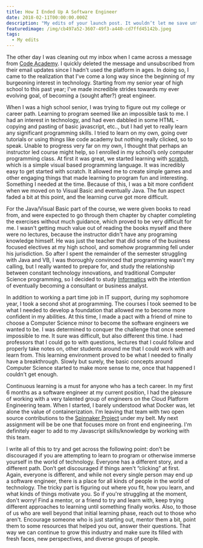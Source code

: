 ```yaml
---
title: How I Ended Up A Software Engineer
date: 2018-02-11T00:00:00.000Z
description: "My edits of your launch post. It wouldn’t let me save until I put something in these fields, .... including that image and tags....\U0001F914 "
featuredimage: /img/cb497a52-3607-49f3-a440-cd7ffd45142b.jpeg
tags:
  - My edits
---
```

The other day I was cleaning out my inbox when I came across a message from [Code Academy](https://www.codecademy.com/). I quickly deleted the message and unsubscribed from their email updates since I hadn't used the platform in ages. In doing so, I came to the realization that I've come a long way since the beginning of my burgeoning interest in technology. Starting from my senior year of high school to this past year; I've made incredible strides towards my ever evolving goal, of becoming a (sought after?) great engineer.

When I was a high school senior, I was trying to figure out my college or career path. Learning to program seemed like an impossible task to me. I had an interest in technology, and had even dabbled in some HTML -  copying and pasting of basic javascript, etc.., but I had yet to really learn any significant programming skills. I tried to learn on my own, going over tutorials or using things like code academy but nothing really clicked, so to speak. Unable to progress very far on my own, I thought that perhaps an instructor led course might help, so I enrolled in my school’s only computer programming class. At first it was great, we started learning with [scratch](https://scratch.mit.edu/), which is a simple visual based programming language. It was incredibly easy to get started with scratch. It allowed me to create simple games and other engaging things that made learning to program fun and interesting. Something I needed at the time. Because of this, I was a bit more confident when we moved on to Visual Basic and eventually Java. The fun aspect faded a bit at this point, and the learning curve got more difficult. 

For the Java/Visual Basic part of the course, we were given books to read from, and were expected to go through them chapter by chapter completing the exercises without much guidance, which proved to be very difficult for me. I wasn't getting much value out of reading the books myself and there were no lectures, because the instructor didn't have any programing knowledge himself. He was just the teacher that did some of the business focused electives at my high school, and somehow programming fell under his jurisdiction. So after I spent the remainder of the semester struggling with Java and VB, I was thoroughly convinced that programming wasn't my calling, but I really wanted to prepare for, and study the relationship between constant technology innovations, and traditional Computer Science programming, so I decided to study [Informatics](https://www.informatics.indiana.edu/) with the intention of eventually becoming a consultant or business analyst.

In addition to working a part time job in IT support, during my sophomore year, I took a second shot at programming. The courses I took seemed to be what I needed to develop a foundation that allowed me to become more confident in my abilities. At this time, I made a pact with a friend of mine to choose a Computer Science minor to become the software engineers we wanted to be. I was determined to conquer the challenge that once seemed impossible to me. It sure was difficult, but also different this time. I had professors that I could go to with questions, lectures that I could follow and properly take notes on, other students around me that I could work with and learn from. This learning environment proved to be what I needed to finally have a breakthrough. Slowly but surely, the basic concepts around Computer Science started to make more sense to me, once that happened I couldn't get enough.

Continuous learning is a must for anyone who has a tech career. In my first 6 months as a software engineer at my current position, I had the pleasure of working with a very talented group of engineers on the Cloud Platform Engineering team. When I started, I barely understood what Docker was, let alone the value of containerization. I'm leaving that team with two open source contributions to the [Spinnaker Project](https://www.spinnaker.io/) under my belt. My next assignment will be be one that focuses more on front end engineering. I'm definitely eager to add to my Javascript skills/knowledge by working with this team. 

I write all of this to try and get across the following point: don’t be discouraged if you are attempting to learn to program or otherwise immerse yourself in the world of technology. Everyone has a different story, and a different path. Don’t get discouraged if things aren't “clicking” at first. Again, everyone is different, and while not every single person may end up a software engineer, there is a place for all kinds of people in the world of technology. The tricky part is figuring out where you fit, how you learn, and what kinds of things motivate you. So if you're struggling at the moment, don't worry! Find a mentor, or a friend to try and learn with, keep trying different approaches to learning until something finally works. Also, to those of us who are well beyond that initial learning phase, reach out to those who aren't. Encourage someone who is just starting out, mentor them a bit, point them to some resources that helped you out, answer their questions. That way we can continue to grow this industry and make sure its filled with fresh faces, new perspectives, and diverse groups of people.
